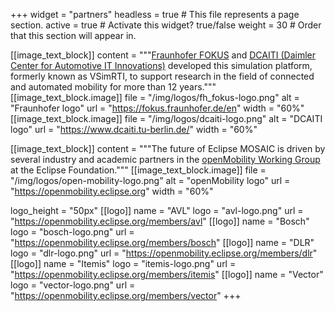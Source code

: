 +++
widget = "partners"
headless = true  # This file represents a page section.
active = true  # Activate this widget? true/false
weight = 30  # Order that this section will appear in.

[[image_text_block]]
    content = """[Fraunhofer FOKUS](https://fokus.fraunhofer.de/en) and [DCAITI (Daimler Center for Automotive IT
        Innovations)](https://www.dcaiti.tu-berlin.de/) developed this simulation platform, formerly known as VSimRTI,
        to support research in the field of connected and automated mobility for more than 12 years."""
    [[image_text_block.image]]
        file = "/img/logos/fh_fokus-logo.png"
        alt = "Fraunhofer logo"
        url = "https://fokus.fraunhofer.de/en"
        width = "60%"
    [[image_text_block.image]]
        file = "/img/logos/dcaiti-logo.png"
        alt = "DCAITI logo"
        url = "https://www.dcaiti.tu-berlin.de/"
        width = "60%"
        
[[image_text_block]]
    content = """The future of Eclipse MOSAIC is driven by several industry and academic partners in the [openMobility
        Working Group](https://openmobility.eclipse.org) at the Eclipse Foundation."""
    [[image_text_block.image]]
        file = "/img/logos/open-mobility-logo.png"
        alt = "openMobility logo"
        url = "https://openmobility.eclipse.org"
        width = "60%"


logo_height = "50px"
[[logo]]
    name = "AVL"
    logo = "avl-logo.png"
    url = "https://openmobility.eclipse.org/members/avl"
[[logo]]
    name = "Bosch"
    logo = "bosch-logo.png"
    url = "https://openmobility.eclipse.org/members/bosch"
[[logo]]
    name = "DLR"
    logo = "dlr-logo.png"
    url = "https://openmobility.eclipse.org/members/dlr"
[[logo]]
    name = "Itemis"
    logo = "itemis-logo.png"
    url = "https://openmobility.eclipse.org/members/itemis"
[[logo]]
    name = "Vector"
    logo = "vector-logo.png"
    url = "https://openmobility.eclipse.org/members/vector"
+++
